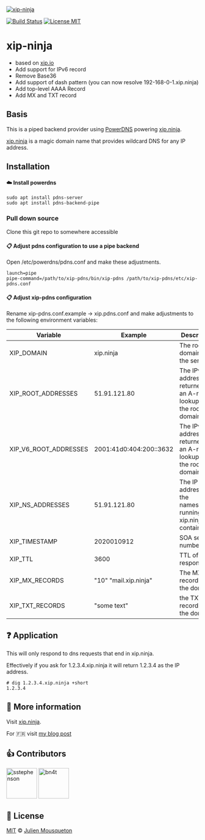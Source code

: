 [![xip-ninja](https://raw.githubusercontent.com/JMousqueton/xip.ninja/master/logo-xip-ninja.png)](#)

[![Build Status](https://travis-ci.org/jmousqueton/xip.ninja.svg?branch=master)](https://travis-ci.org/jmousqueton/xip.ninja)
[![License MIT](https://img.shields.io/badge/license-MIT-lightgrey.svg?style=flat)](https://github.com/jmousqueton/xip.ninja/blob/master/LICENSE)

# xip-ninja

- based on [xip.io](https://github.com/basecamp/xip-pdns)
- Add support for IPv6 record
- Remove Base36
- Add support of dash pattern (you can now resolve 192-168-0-1.xip.ninja)
- Add top-level AAAA Record
- Add MX and TXT record

## Basis
This is a piped backend provider using [PowerDNS](http://powerdns.com/) powering [xip.ninja](https://xip.ninja/).

[xip.ninja](https://xip.ninja/) is a magic domain name that provides wildcard DNS for any IP address.

## Installation

#### :cloud: Install powerdns
```
sudo apt install pdns-server
sudo apt install pdns-backend-pipe
```
### Pull down source
Clone this git repo to somewhere accessible

#### :clipboard: Adjust pdns configuration to use a pipe backend
Open /etc/powerdns/pdns.conf and make these adjustments.

```
launch=pipe
pipe-command=/path/to/xip-pdns/bin/xip-pdns /path/to/xip-pdns/etc/xip-pdns.conf
```

#### :clipboard: Adjust xip-pdns configuration
Rename xip-pdns.conf.example → xip.pdns.conf and make adjustments to the following environment variables:

| Variable | Example | Description |
| --- | --- | --- |
| XIP_DOMAIN | xip.ninja | The root domain of the service |
| XIP_ROOT_ADDRESSES | 51.91.121.80 | The IPv4 addresses returned by an A-record lookup for the root domain |
| XIP_V6_ROOT_ADDRESSES | 2001:41d0:404:200::3632 | The IPv6 addresses returned by an A-record lookup for the root domain |
| XIP_NS_ADDRESSES | 51.91.121.80 | The IP addresses of the nameservers running the xip.ninja container |
| XIP_TIMESTAMP | 2020010912 | SOA serial number |
| XIP_TTL | 3600 | TTL of all responses |
| XIP_MX_RECORDS | "10" "mail.xip.ninja" | The MX records for the domain |
| XIP_TXT_RECORDS | "some text" | the TXT records for the domain |

## :question: Application
This will only respond to dns requests that end in xip.ninja.

Effectively if you ask for 1.2.3.4.xip.ninja it will return 1.2.3.4 as the IP address.

```console
# dig 1.2.3.4.xip.ninja +short
1.2.3.4
```

## :memo: More information

Visit [xip.ninja](https://xip.ninja/).

For 🇫🇷 visit [my blog post](https://www.julienmousqueton.fr/un-enregistrement-dns-sans-nom-de-domaine)


## :+1: Contributors

[//]: contributor-faces

<a href="https://github.com/sstephenson"><img src="https://avatars3.githubusercontent.com/u/2603?s=60&v=4" title="sstephenson" width="80" height="80"></a>
<a href="https://github.com/bn4t"><img src="https://avatars0.githubusercontent.com/u/17193640?s=60&v=4" title="bn4t" width="80" height="80"></a>


[//]: contributor-faces

## :scroll: License

[MIT][license] © [Julien Mousqueton][website]

[license]: https://github.com/JMousqueton/xip.ninja/blob/master/LICENSE
[website]: https://www.julienmousqueton.fr
